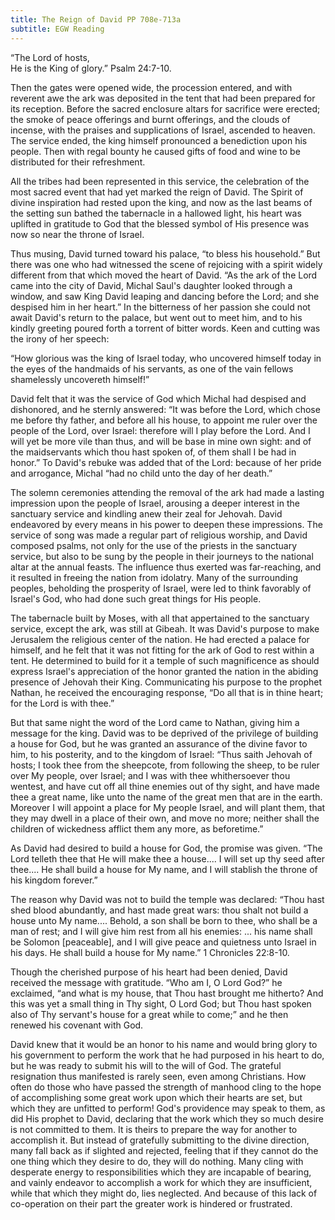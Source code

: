 ```yaml
---
title: The Reign of David PP 708e-713a
subtitle: EGW Reading
---
```


“The Lord of hosts,\
He is the King of glory.” Psalm 24:7-10.

Then the gates were opened wide, the procession entered, and with reverent awe the ark was deposited in the tent that had been prepared for its reception. Before the sacred enclosure altars for sacrifice were erected; the smoke of peace offerings and burnt offerings, and the clouds of incense, with the praises and supplications of Israel, ascended to heaven. The service ended, the king himself pronounced a benediction upon his people. Then with regal bounty he caused gifts of food and wine to be distributed for their refreshment.

All the tribes had been represented in this service, the celebration of the most sacred event that had yet marked the reign of David. The Spirit of divine inspiration had rested upon the king, and now as the last beams of the setting sun bathed the tabernacle in a hallowed light, his heart was uplifted in gratitude to God that the blessed symbol of His presence was now so near the throne of Israel.

Thus musing, David turned toward his palace, “to bless his household.” But there was one who had witnessed the scene of rejoicing with a spirit widely different from that which moved the heart of David. “As the ark of the Lord came into the city of David, Michal Saul's daughter looked through a window, and saw King David leaping and dancing before the Lord; and she despised him in her heart.” In the bitterness of her passion she could not await David's return to the palace, but went out to meet him, and to his kindly greeting poured forth a torrent of bitter words. Keen and cutting was the irony of her speech:

“How glorious was the king of Israel today, who uncovered himself today in the eyes of the handmaids of his servants, as one of the vain fellows shamelessly uncovereth himself!”

David felt that it was the service of God which Michal had despised and dishonored, and he sternly answered: “It was before the Lord, which chose me before thy father, and before all his house, to appoint me ruler over the people of the Lord, over Israel: therefore will I play before the Lord. And I will yet be more vile than thus, and will be base in mine own sight: and of the maidservants which thou hast spoken of, of them shall I be had in honor.” To David's rebuke was added that of the Lord: because of her pride and arrogance, Michal “had no child unto the day of her death.”

The solemn ceremonies attending the removal of the ark had made a lasting impression upon the people of Israel, arousing a deeper interest in the sanctuary service and kindling anew their zeal for Jehovah. David endeavored by every means in his power to deepen these impressions. The service of song was made a regular part of religious worship, and David composed psalms, not only for the use of the priests in the sanctuary service, but also to be sung by the people in their journeys to the national altar at the annual feasts. The influence thus exerted was far-reaching, and it resulted in freeing the nation from idolatry. Many of the surrounding peoples, beholding the prosperity of Israel, were led to think favorably of Israel's God, who had done such great things for His people.

The tabernacle built by Moses, with all that appertained to the sanctuary service, except the ark, was still at Gibeah. It was David's purpose to make Jerusalem the religious center of the nation. He had erected a palace for himself, and he felt that it was not fitting for the ark of God to rest within a tent. He determined to build for it a temple of such magnificence as should express Israel's appreciation of the honor granted the nation in the abiding presence of Jehovah their King. Communicating his purpose to the prophet Nathan, he received the encouraging response, “Do all that is in thine heart; for the Lord is with thee.”

But that same night the word of the Lord came to Nathan, giving him a message for the king. David was to be deprived of the privilege of building a house for God, but he was granted an assurance of the divine favor to him, to his posterity, and to the kingdom of Israel: “Thus saith Jehovah of hosts; I took thee from the sheepcote, from following the sheep, to be ruler over My people, over Israel; and I was with thee whithersoever thou wentest, and have cut off all thine enemies out of thy sight, and have made thee a great name, like unto the name of the great men that are in the earth. Moreover I will appoint a place for My people Israel, and will plant them, that they may dwell in a place of their own, and move no more; neither shall the children of wickedness afflict them any more, as beforetime.”

As David had desired to build a house for God, the promise was given. “The Lord telleth thee that He will make thee a house.... I will set up thy seed after thee.... He shall build a house for My name, and I will stablish the throne of his kingdom forever.”

The reason why David was not to build the temple was declared: “Thou hast shed blood abundantly, and hast made great wars: thou shalt not build a house unto My name.... Behold, a son shall be born to thee, who shall be a man of rest; and I will give him rest from all his enemies: ... his name shall be Solomon \[peaceable\], and I will give peace and quietness unto Israel in his days. He shall build a house for My name.” 1 Chronicles 22:8-10.

Though the cherished purpose of his heart had been denied, David received the message with gratitude. “Who am I, O Lord God?” he exclaimed, “and what is my house, that Thou hast brought me hitherto? And this was yet a small thing in Thy sight, O Lord God; but Thou hast spoken also of Thy servant's house for a great while to come;” and he then renewed his covenant with God.

David knew that it would be an honor to his name and would bring glory to his government to perform the work that he had purposed in his heart to do, but he was ready to submit his will to the will of God. The grateful resignation thus manifested is rarely seen, even among Christians. How often do those who have passed the strength of manhood cling to the hope of accomplishing some great work upon which their hearts are set, but which they are unfitted to perform! God's providence may speak to them, as did His prophet to David, declaring that the work which they so much desire is not committed to them. It is theirs to prepare the way for another to accomplish it. But instead of gratefully submitting to the divine direction, many fall back as if slighted and rejected, feeling that if they cannot do the one thing which they desire to do, they will do nothing. Many cling with desperate energy to responsibilities which they are incapable of bearing, and vainly endeavor to accomplish a work for which they are insufficient, while that which they might do, lies neglected. And because of this lack of co-operation on their part the greater work is hindered or frustrated.